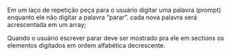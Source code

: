Em um laço de repetição peça para o usuário digitar uma palavra (prompt) enquanto ele não digitar a palavra “parar”.
cada nova palavra será acrescentada em um array;

Quando o usuário escrever parar deve ser mostrado pra ele em sections os elementos digitados em ordem alfabética decrescente.

